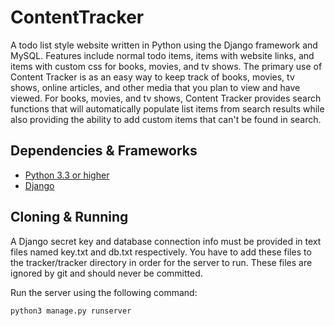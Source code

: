 # ContentTracker
A todo list style website written in Python using the Django framework and MySQL. Features include normal todo items, items with website links, and items with custom css for books, movies, and tv shows. The primary use of Content Tracker is as an easy way to keep track of books, movies, tv shows, online articles, and other media that you plan to view and have viewed. For books, movies, and tv shows, Content Tracker provides search functions that will automatically populate list items from search results while also providing the ability to add custom items that can't be found in search.

## Dependencies & Frameworks
* [Python 3.3 or higher](https://www.python.org/download/releases/3.3.0/)
* [Django](https://www.djangoproject.com/)

## Cloning & Running
A Django secret key and database connection info must be provided in text files named key.txt and db.txt respectively. You have to add these files to the tracker/tracker directory in order for the server to run. These files are ignored by git and should never be committed.

Run the server using the following command:

    python3 manage.py runserver

